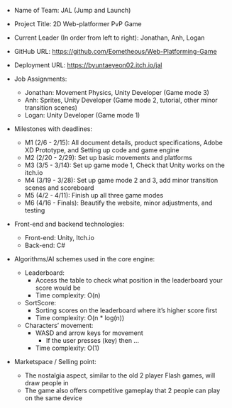 - Name of Team: JAL (Jump and Launch)

- Project Title: 2D Web-platformer PvP Game

- Current Leader (In order from left to right): Jonathan, Anh, Logan

- GitHub URL: https://github.com/Eometheous/Web-Platforming-Game

- Deployment URL: https://byuntaeyeon02.itch.io/jal

- Job Assignments: 
  - Jonathan: Movement Physics, Unity Developer (Game mode 3)
  - Anh: Sprites, Unity Developer (Game mode 2, tutorial, other minor transition scenes)
  - Logan: Unity Developer (Game mode 1)

- Milestones with deadlines:
  - M1 (2/6 - 2/15): All document details, product specifications, Adobe XD Prototype, and Setting up code and game engine
  - M2 (2/20 - 2/29): Set up basic movements and platforms
  - M3 (3/5 - 3/14): Set up game mode 1, Check that Unity works on the itch.io
  - M4 (3/19 - 3/28): Set up game mode 2 and 3, add minor transition scenes and scoreboard
  - M5 (4/2 - 4/11): Finish up all three game modes
  - M6 (4/16 - Finals): Beautify the website, minor adjustments, and testing

- Front-end and backend technologies:
  - Front-end: Unity, Itch.io
  - Back-end: C#

- Algorithms/AI schemes used in the core engine:
  - Leaderboard:
    - Access the table to check what position in the leaderboard your score would be
    - Time complexity: O(n)
  - SortScore:
    - Sorting scores on the leaderboard where it’s higher score first
    - Time complexity: O(n * log(n))
  - Characters’ movement:
    - WASD and arrow keys for movement
      - If the user presses (key) then …
    - Time complexity: O(1)

- Marketspace / Selling point:
  - The nostalgia aspect, similar to the old 2 player Flash games, will draw people in
  - The game also offers competitive gameplay that 2 people can play on the same device

